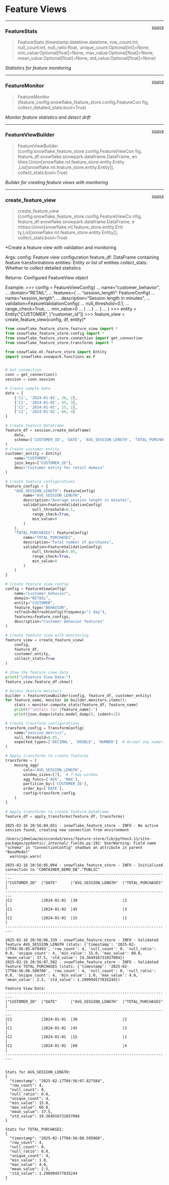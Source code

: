 # Feature Views


<!-- WARNING: THIS FILE WAS AUTOGENERATED! DO NOT EDIT! -->

------------------------------------------------------------------------

<a
href="https://github.com/Jeremy-Demlow/sf-feature-store/blob/main/snowflake_feature_store/feature_view.py#L32"
target="_blank" style="float:right; font-size:smaller">source</a>

### FeatureStats

>  FeatureStats (timestamp:datetime.datetime, row_count:int, null_count:int,
>                    null_ratio:float, unique_count:Optional[int]=None,
>                    min_value:Optional[float]=None,
>                    max_value:Optional[float]=None,
>                    mean_value:Optional[float]=None,
>                    std_value:Optional[float]=None)

*Statistics for feature monitoring*

------------------------------------------------------------------------

<a
href="https://github.com/Jeremy-Demlow/sf-feature-store/blob/main/snowflake_feature_store/feature_view.py#L71"
target="_blank" style="float:right; font-size:smaller">source</a>

### FeatureMonitor

>  FeatureMonitor
>                      (feature_config:snowflake_feature_store.config.FeatureCon
>                      fig, collect_detailed_stats:bool=True)

*Monitor feature statistics and detect drift*

------------------------------------------------------------------------

<a
href="https://github.com/Jeremy-Demlow/sf-feature-store/blob/main/snowflake_feature_store/feature_view.py#L219"
target="_blank" style="float:right; font-size:smaller">source</a>

### FeatureViewBuilder

>  FeatureViewBuilder
>                          (config:snowflake_feature_store.config.FeatureViewCon
>                          fig,
>                          feature_df:snowflake.snowpark.dataframe.DataFrame, en
>                          tities:Union[snowflake.ml.feature_store.entity.Entity
>                          ,List[snowflake.ml.feature_store.entity.Entity]],
>                          collect_stats:bool=True)

*Builder for creating feature views with monitoring*

------------------------------------------------------------------------

<a
href="https://github.com/Jeremy-Demlow/sf-feature-store/blob/main/snowflake_feature_store/feature_view.py#L316"
target="_blank" style="float:right; font-size:smaller">source</a>

### create_feature_view

>  create_feature_view
>                           (config:snowflake_feature_store.config.FeatureViewCo
>                           nfig,
>                           feature_df:snowflake.snowpark.dataframe.DataFrame, e
>                           ntities:Union[snowflake.ml.feature_store.entity.Enti
>                           ty,List[snowflake.ml.feature_store.entity.Entity]],
>                           collect_stats:bool=True)

\*Create a feature view with validation and monitoring

Args: config: Feature view configuration feature_df: DataFrame
containing feature transformations entities: Entity or list of entities
collect_stats: Whether to collect detailed statistics

Returns: Configured FeatureView object

Example: \>\>\> config = FeatureViewConfig( … name=“customer_behavior”,
… domain=“RETAIL”, … features={ … “session_length”: FeatureConfig( …
name=“session_length”, … description=“Session length in minutes”, …
validation=FeatureValidationConfig( … null_threshold=0.1, …
range_check=True, … min_value=0 … ) … ) … } … ) \>\>\> entity =
Entity(“CUSTOMER”, \[“customer_id”\]) \>\>\> feature_view =
create_feature_view(config, df, entity)\*

``` python
from snowflake_feature_store.feature_view import *
from snowflake_feature_store.config import *
from snowflake_feature_store.connection import get_connection
from snowflake_feature_store.transforms import *

from snowflake.ml.feature_store import Entity
import snowflake.snowpark.functions as F


# Get connection
conn = get_connection()
session = conn.session

# Create sample data
data = [
    ['C1', '2024-01-01', 30, 2],
    ['C1', '2024-01-02', 45, 3],
    ['C2', '2024-01-01', 15, 1],
    ['C2', '2024-01-02', 60, 4]
]

# Create feature DataFrame
feature_df = session.create_dataframe(
    data,
    schema=['CUSTOMER_ID', 'DATE', 'AVG_SESSION_LENGTH', 'TOTAL_PURCHASES']
)
# Create customer entity
customer_entity = Entity(
    name="CUSTOMER",
    join_keys=["CUSTOMER_ID"],
    desc="Customer entity for retail domain"
)

# Create feature configurations
feature_configs = {
    "AVG_SESSION_LENGTH": FeatureConfig(
        name="AVG_SESSION_LENGTH",
        description="Average session length in minutes",
        validation=FeatureValidationConfig(
            null_threshold=0.1,
            range_check=True,
            min_value=0
        )
    ),
    "TOTAL_PURCHASES": FeatureConfig(
        name="TOTAL_PURCHASES",
        description="Total number of purchases",
        validation=FeatureValidationConfig(
            null_threshold=0.05,
            range_check=True,
            min_value=0
        )
    )
}

# Create feature view config
config = FeatureViewConfig(
    name="customer_behavior",
    domain="RETAIL",
    entity="CUSTOMER",
    feature_type="BEHAVIOR",
    refresh=RefreshConfig(frequency="1 day"),
    features=feature_configs,
    description="Customer behavior features"
)

# Create feature view with monitoring
feature_view = create_feature_view(
    config, 
    feature_df, 
    customer_entity,
    collect_stats=True
)

# Show the feature view data
print("\nFeature View Data:")
feature_view.feature_df.show()

# Access feature monitors
builder = FeatureViewBuilder(config, feature_df, customer_entity)
for feature_name, monitor in builder.monitors.items():
    stats = monitor.compute_stats(feature_df, feature_name)
    print(f"\nStats for {feature_name}:")
    print(json.dumps(stats.model_dump(), indent=2))

# Create transform configurations
transform_config = TransformConfig(
    name="session_metrics",
    null_threshold=0.05,
    expected_types=['DECIMAL', 'DOUBLE', 'NUMBER']  # Accept any numeric type
)

# Apply transforms to create features
transforms = [
    moving_agg(
        cols='AVG_SESSION_LENGTH',
        window_sizes=[7],  # 7-day window
        agg_funcs=['AVG', 'MAX'],
        partition_by=['CUSTOMER_ID'],
        order_by=['DATE'],
        config=transform_config
    )
]

# Apply transforms to create feature DataFrame
feature_df = apply_transforms(feature_df, transforms)
```

    2025-02-16 20:56:04,651 - snowflake_feature_store - INFO - No active session found, creating new connection from environment

    /Users/jdemlow/miniconda3/envs/feature-store/lib/python3.11/site-packages/pydantic/_internal/_fields.py:192: UserWarning: Field name "schema" in "ConnectionConfig" shadows an attribute in parent "BaseModel"
      warnings.warn(

    2025-02-16 20:56:05,094 - snowflake_feature_store - INFO - Initialized connection to "CONTAINER_DEMO_DB"."PUBLIC"
    -------------------------------------------------------------------------
    |"CUSTOMER_ID"  |"DATE"      |"AVG_SESSION_LENGTH"  |"TOTAL_PURCHASES"  |
    -------------------------------------------------------------------------
    |C1             |2024-01-01  |30                    |2                  |
    |C1             |2024-01-02  |45                    |3                  |
    |C2             |2024-01-01  |15                    |1                  |
    -------------------------------------------------------------------------

    2025-02-16 20:56:06,339 - snowflake_feature_store - INFO - Validated feature AVG_SESSION_LENGTH (stats: {'timestamp': '2025-02-17T04:56:05.679493', 'row_count': 4, 'null_count': 0, 'null_ratio': 0.0, 'unique_count': 4, 'min_value': 15.0, 'max_value': 60.0, 'mean_value': 37.5, 'std_value': 19.364916731037084})
    2025-02-16 20:56:07,502 - snowflake_feature_store - INFO - Validated feature TOTAL_PURCHASES (stats: {'timestamp': '2025-02-17T04:56:06.580706', 'row_count': 4, 'null_count': 0, 'null_ratio': 0.0, 'unique_count': 4, 'min_value': 1.0, 'max_value': 4.0, 'mean_value': 2.5, 'std_value': 1.290994577835244})

    Feature View Data:
    -------------------------------------------------------------------------
    |"CUSTOMER_ID"  |"DATE"      |"AVG_SESSION_LENGTH"  |"TOTAL_PURCHASES"  |
    -------------------------------------------------------------------------
    |C1             |2024-01-01  |30                    |2                  |
    |C1             |2024-01-02  |45                    |3                  |
    |C2             |2024-01-01  |15                    |1                  |
    |C2             |2024-01-02  |60                    |4                  |
    -------------------------------------------------------------------------


    Stats for AVG_SESSION_LENGTH:
    {
      "timestamp": "2025-02-17T04:56:07.827584",
      "row_count": 4,
      "null_count": 0,
      "null_ratio": 0.0,
      "unique_count": 4,
      "min_value": 15.0,
      "max_value": 60.0,
      "mean_value": 37.5,
      "std_value": 19.364916731037084
    }

    Stats for TOTAL_PURCHASES:
    {
      "timestamp": "2025-02-17T04:56:08.595868",
      "row_count": 4,
      "null_count": 0,
      "null_ratio": 0.0,
      "unique_count": 4,
      "min_value": 1.0,
      "max_value": 4.0,
      "mean_value": 2.5,
      "std_value": 1.290994577835244
    }
